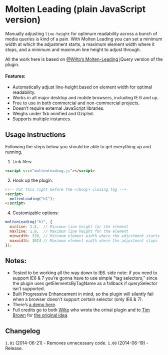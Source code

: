 # Molten Leading (plain JavaScript version)

Manually adjusting ```line-height``` for optimum readability across a bunch of media queries is kind of a pain. With Molten Leading you can set a minimum width at which the adjustment starts, a maximum element width where it stops, and a minimum and maximum line height to adjust through.

All the work here is based on [@Wilto’s Molten-Leading](https://github.com/Wilto/Molten-Leading) jQuery version of the plugin.

#### Features:

* Automatically adjust line-height based on element width for optimal readability.
* Works in all major desktop and mobile browsers, including IE 6 and up.
* Free to use in both commercial and non-commercial projects.
* Doesn’t require external JavaScript libraries.
* Weighs under 1kb minified and Gzip’ed.
* Supports multiple instances.


## Usage instructions

Following the steps below you should be able to get everything up and running.

1. Link files:
```html
<script src="moltenleading.js"></script>
```

2. Hook up the plugin:
```html
<!-- Put this right before the </body> closing tag -->
<script>
  moltenLeading("h1");
</script>
```

4. Customizable options:
```javascript
moltenLeading("h1", {
  minline: 1.2,  // Minimum line height for the element
  maxline: 1.8,  // Maximum line height for the element
  minwidth: 320, // Minimum element width where the adjustment starts
  maxwidth: 1024 // Maximum element width where the adjustment stops
});
```


## Notes:
* Tested to be working all the way down to IE6. side note: if you need to support IE6 & 7 you’re gonna have to use simple "tag selectors," since the plugin uses getElementsByTagName as a fallback if querySelector isn’t supported.
* Built Progressive Enhancement in mind, so the plugin will silently fail when a browser doesn’t support certain selector (only IE6 & 7).
* There’s <a href="http://viljamis.com/molten-leading/">a demo here</a>.
* Full credits go to both <a href="http://twitter.com/wilto">Wilto</a> who wrote the orinal plugin and to <a href="http://twitter.com/nicewebtype">Tim Brown</a> for <a href="http://nicewebtype.com/notes/2012/02/03/molten-leading-or-fluid-line-height/">the original idea</a>.


## Changelog

`1.01` (2014-06-21) - Removes unnecessary code.
`1.00` (2014-06-19) - Release.

